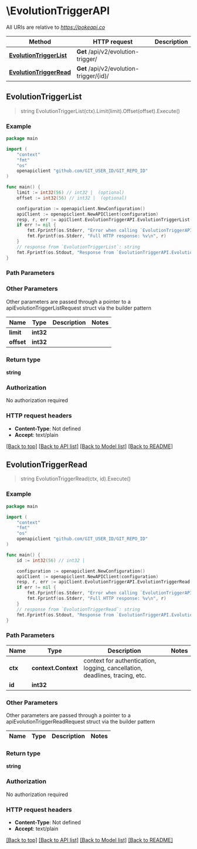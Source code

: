 # \EvolutionTriggerAPI

All URIs are relative to *https://pokeapi.co*

Method | HTTP request | Description
------------- | ------------- | -------------
[**EvolutionTriggerList**](EvolutionTriggerAPI.md#EvolutionTriggerList) | **Get** /api/v2/evolution-trigger/ | 
[**EvolutionTriggerRead**](EvolutionTriggerAPI.md#EvolutionTriggerRead) | **Get** /api/v2/evolution-trigger/{id}/ | 



## EvolutionTriggerList

> string EvolutionTriggerList(ctx).Limit(limit).Offset(offset).Execute()



### Example

```go
package main

import (
	"context"
	"fmt"
	"os"
	openapiclient "github.com/GIT_USER_ID/GIT_REPO_ID"
)

func main() {
	limit := int32(56) // int32 |  (optional)
	offset := int32(56) // int32 |  (optional)

	configuration := openapiclient.NewConfiguration()
	apiClient := openapiclient.NewAPIClient(configuration)
	resp, r, err := apiClient.EvolutionTriggerAPI.EvolutionTriggerList(context.Background()).Limit(limit).Offset(offset).Execute()
	if err != nil {
		fmt.Fprintf(os.Stderr, "Error when calling `EvolutionTriggerAPI.EvolutionTriggerList``: %v\n", err)
		fmt.Fprintf(os.Stderr, "Full HTTP response: %v\n", r)
	}
	// response from `EvolutionTriggerList`: string
	fmt.Fprintf(os.Stdout, "Response from `EvolutionTriggerAPI.EvolutionTriggerList`: %v\n", resp)
}
```

### Path Parameters



### Other Parameters

Other parameters are passed through a pointer to a apiEvolutionTriggerListRequest struct via the builder pattern


Name | Type | Description  | Notes
------------- | ------------- | ------------- | -------------
 **limit** | **int32** |  | 
 **offset** | **int32** |  | 

### Return type

**string**

### Authorization

No authorization required

### HTTP request headers

- **Content-Type**: Not defined
- **Accept**: text/plain

[[Back to top]](#) [[Back to API list]](../README.md#documentation-for-api-endpoints)
[[Back to Model list]](../README.md#documentation-for-models)
[[Back to README]](../README.md)


## EvolutionTriggerRead

> string EvolutionTriggerRead(ctx, id).Execute()



### Example

```go
package main

import (
	"context"
	"fmt"
	"os"
	openapiclient "github.com/GIT_USER_ID/GIT_REPO_ID"
)

func main() {
	id := int32(56) // int32 | 

	configuration := openapiclient.NewConfiguration()
	apiClient := openapiclient.NewAPIClient(configuration)
	resp, r, err := apiClient.EvolutionTriggerAPI.EvolutionTriggerRead(context.Background(), id).Execute()
	if err != nil {
		fmt.Fprintf(os.Stderr, "Error when calling `EvolutionTriggerAPI.EvolutionTriggerRead``: %v\n", err)
		fmt.Fprintf(os.Stderr, "Full HTTP response: %v\n", r)
	}
	// response from `EvolutionTriggerRead`: string
	fmt.Fprintf(os.Stdout, "Response from `EvolutionTriggerAPI.EvolutionTriggerRead`: %v\n", resp)
}
```

### Path Parameters


Name | Type | Description  | Notes
------------- | ------------- | ------------- | -------------
**ctx** | **context.Context** | context for authentication, logging, cancellation, deadlines, tracing, etc.
**id** | **int32** |  | 

### Other Parameters

Other parameters are passed through a pointer to a apiEvolutionTriggerReadRequest struct via the builder pattern


Name | Type | Description  | Notes
------------- | ------------- | ------------- | -------------


### Return type

**string**

### Authorization

No authorization required

### HTTP request headers

- **Content-Type**: Not defined
- **Accept**: text/plain

[[Back to top]](#) [[Back to API list]](../README.md#documentation-for-api-endpoints)
[[Back to Model list]](../README.md#documentation-for-models)
[[Back to README]](../README.md)

